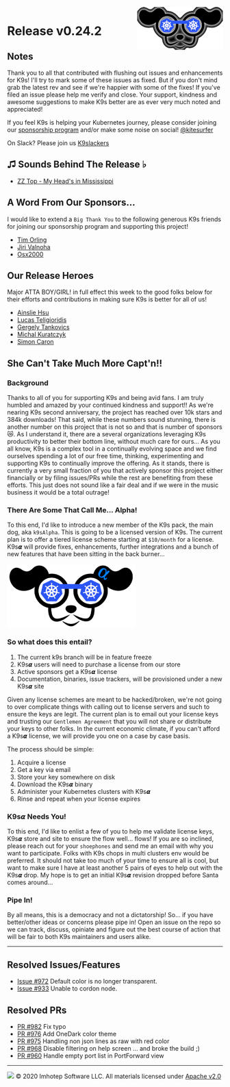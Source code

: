 <img src="https://raw.githubusercontent.com/derailed/k9s/master/assets/k9s_small.png" align="right" width="200" height="auto"/>

# Release v0.24.2

## Notes

Thank you to all that contributed with flushing out issues and enhancements for K9s! I'll try to mark some of these issues as fixed. But if you don't mind grab the latest rev and see if we're happier with some of the fixes! If you've filed an issue please help me verify and close. Your support, kindness and awesome suggestions to make K9s better are as ever very much noted and appreciated!

If you feel K9s is helping your Kubernetes journey, please consider joining our [sponsorship program](https://github.com/sponsors/derailed) and/or make some noise on social! [@kitesurfer](https://twitter.com/kitesurfer)

On Slack? Please join us [K9slackers](https://join.slack.com/t/k9sers/shared_invite/enQtOTA5MDEyNzI5MTU0LWQ1ZGI3MzliYzZhZWEyNzYxYzA3NjE0YTk1YmFmNzViZjIyNzhkZGI0MmJjYzhlNjdlMGJhYzE2ZGU1NjkyNTM)

## ♫ Sounds Behind The Release ♭

* [ZZ Top - My Head's in Mississippi](https://www.youtube.com/watch?v=Gp2PosHepzg)

## A Word From Our Sponsors...

I would like to extend a `Big Thank You` to the following generous K9s friends for joining our sponsorship program and supporting this project!

* [Tim Orling](https://github.com/moto-timo)
* [Jiri Valnoha](https://github.com/waldauf)
* [Osx2000](https://github.com/osx2000)

## Our Release Heroes

Major ATTA BOY/GIRL! in full effect this week to the good folks below for their efforts and contributions in making sure K9s is better for all of us!

* [Ainslie Hsu](https://github.com/ainslie-hsu)
* [Lucas Teligioridis](https://github.com/lucasteligioridis)
* [Gergely Tankovics](https://github.com/gtankovics)
* [Michal Kuratczyk](https://github.com/mkuratczyk)
* [Simon Caron](https://github.com/simoncaron)

## She Can't Take Much More Capt'n!!

### Background

Thanks to all of you for supporting K9s and being avid fans. I am truly humbled and amazed by your continued kindness and support!! As we're nearing K9s second anniversary, the project has reached over 10k stars and 384k downloads! That said, while these numbers sound stunning, there is another number on this project that is not so and that is number of sponsors 😿.
As I understand it, there are a several organizations leveraging K9s productivity to better their bottom line, without much care for ours...
As you all know, K9s is a complex tool in a continually evolving space and we find ourselves spending a lot of our free time, thinking, experimenting and supporting K9s to continually improve the offering. As it stands, there is currently a very small fraction of you that actively sponsor this project either financially or by filing issues/PRs while the rest are benefiting from these efforts. This just does not sound like a fair deal and if we were in the music business it would be a total outrage!

### There Are Some That Call Me... Alpha!

To this end, I'd like to introduce a new member of the K9s pack, the main dog, aka `k9sAlpha`. This is going to be a licensed version of K9s. The current plan is to offer a tiered license scheme starting at `$10/month` for a license. K9s𝞪 will provide fixes, enhancements, further integrations and a bunch of new features that have been sitting in the back burner...

<img src="https://raw.githubusercontent.com/derailed/k9s/master/assets/k9salpha.png" align="center" width="300" height="auto"/>

### So what does this entail?

1. The current k9s branch will be in feature freeze
1. K9s𝞪 users will need to purchase a license from our store
1. Active sponsors get a K9s𝞪 license
1. Documentation, binaries, issue trackers, will be provisioned under a new K9s𝞪 site

Given any license schemes are meant to be hacked/broken, we're not going to over complicate things with calling out to license servers and such to ensure the keys are legit.
The current plan is to email out your license keys and trusting our `Gentlemen Agreement` that you will not share or distribute your keys to other folks.
In the current economic climate, if you can't afford a K9s𝞪 license, we will provide you one on a case by case basis.

The process should be simple:

1. Acquire a license
1. Get a key via email
1. Store your key somewhere on disk
1. Download the K9s𝞪 binary
1. Administer your Kubernetes clusters with K9s𝞪
1. Rinse and repeat when your license expires

### K9s𝞪 Needs You!

To this end, I'd like to enlist a few of you to help me validate license keys, K9s𝞪 store and site to ensure the flow well... flows!
If you are so inclined, please reach out for your `shoephones` and send me an email with why you want to participate. Folks with K9s chops in multi clusters env would be preferred.
It should not take too much of your time to ensure all is cool, but want to make sure I have at least another 5 pairs of eyes to help out with the K9s𝞪 drop.
My hope is to get an initial K9s𝞪 revision dropped before Santa comes around...

### Pipe In!

By all means, this is a democracy and not a dictatorship! So... if you have better/other ideas or concerns please pipe in! Open an issue on the repo so we can track, discuss, opiniate and figure out the best course of action that will be fair to both K9s maintainers and users alike.

---

## Resolved Issues/Features

* [Issue #972](https://github.com/derailed/k9s/issues/972) Default color is no longer transparent.
* [Issue #933](https://github.com/derailed/k9s/issues/933) Unable to cordon node.

## Resolved PRs

* [PR #982](https://github.com/derailed/k9s/pull/982) Fix typo
* [PR #976](https://github.com/derailed/k9s/pull/976) Add OneDark color theme
* [PR #975](https://github.com/derailed/k9s/pull/982) Handling non json lines as raw with red color
* [PR #968](https://github.com/dserailed/k9s/pull/968) Disable filtering on help screen ... and broke the build ;)
* [PR #960](https://github.com/derailed/k9s/pull/960) Handle empty port list in PortForward view

---

<img src="https://raw.githubusercontent.com/derailed/k9s/master/assets/imhotep_logo.png" width="32" height="auto"/> © 2020 Imhotep Software LLC. All materials licensed under [Apache v2.0](http://www.apache.org/licenses/LICENSE-2.0)
